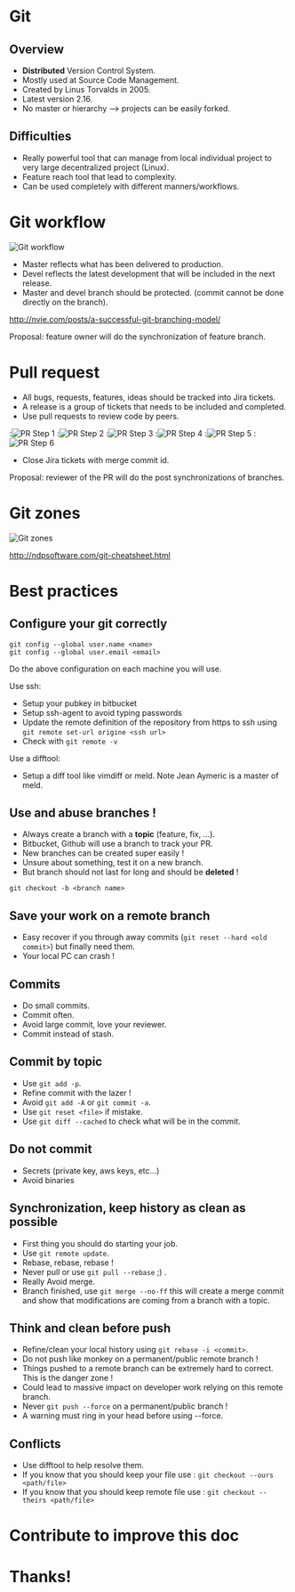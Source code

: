 # Git

## Overview
- **Distributed** Version Control System.
- Mostly used at Source Code Management.
- Created by Linus Torvalds in 2005.
- Latest version 2.16.
- No master or hierarchy --> projects can be easily forked.

## Difficulties
- Really powerful tool that can manage from local individual project to very large decentralized project (Linux).
- Feature reach tool that lead to complexity.
- Can be used completely with different manners/workflows.

# Git workflow
![Git workflow](./git-workflow.png)
- Master reflects what has been delivered to production.
- Devel reflects the latest development that will be included in the next release.
- Master and devel branch should be protected. (commit cannot be done directly on the branch).

http://nvie.com/posts/a-successful-git-branching-model/

Proposal: feature owner will do the synchronization of feature branch.

# Pull request
- All bugs, requests, features, ideas should be tracked into Jira tickets.
- A release is a group of tickets that needs to be included and completed.
- Use pull requests to review code by peers.


:![PR Step 1](./PR01.png)
:![PR Step 2](./PR02.png)
:![PR Step 3](./PR03.png)
:![PR Step 4](./PR04.png)
:![PR Step 5](./PR05.png)
:![PR Step 6](./PR06.png)

- Close Jira tickets with merge commit id.

Proposal: reviewer of the PR will do the post synchronizations of branches.

# Git zones
![Git zones](./zones.png)

http://ndpsoftware.com/git-cheatsheet.html


# Best practices

## Configure your git correctly
```
git config --global user.name <name>
git config --global user.email <email>
```

Do the above configuration on each machine you will use.


Use ssh:
- Setup your pubkey in bitbucket
- Setup ssh-agent to avoid typing passwords
- Update the remote definition of the repository from https to ssh using `git remote set-url origine <ssh url>`
- Check with `git remote -v`

Use a difftool:
- Setup a diff tool like vimdiff or meld. Note Jean Aymeric is a master of meld.

## **Use** and abuse branches !
- Always create a branch with a **topic** (feature, fix, ...).
- Bitbucket, Github will use a branch to track your PR.
- New branches can be created super easily !
- Unsure about something, test it on a new branch.
- But branch should not last for long and should be **deleted** !

```
git checkout -b <branch name>
```

## Save your work on a remote branch
- Easy recover if you through away commits (`git reset --hard <old commit>`) but finally need them.
- Your local PC can crash !

## Commits
- Do small commits.
- Commit often.
- Avoid large commit, love your reviewer.
- Commit instead of stash.

## Commit by topic
- Use `git add -p`.
- Refine commit with the lazer !
- Avoid `git add -A` or `git commit -a`.
- Use `git reset <file>` if mistake.
- Use `git diff --cached` to check what will be in the commit.

## Do not commit
- Secrets (private key, aws keys, etc...)
- Avoid binaries

## Synchronization, keep history as clean as possible
- First thing you should do starting your job.
- Use `git remote update`.
- Rebase, rebase, rebase !
- Never pull or use `git pull --rebase` ;) .
- Really Avoid merge.
- Branch finished, use `git merge --no-ff` this will create a merge commit and show that modifications are coming from a branch with a topic.

## Think and clean before push
- Refine/clean your local history using `git rebase -i <commit>`.
- Do not push like monkey on a permanent/public remote branch !
- Things pushed to a remote branch can be extremely hard to correct. This is the danger zone !
- Could lead to massive impact on developer work relying on this remote branch.
- Never `git push --force` on a permanent/public branch !
- A warning must ring in your head before using --force.

## Conflicts
- Use difftool to help resolve them.
- If you know that you should keep your file use : `git checkout --ours <path/file>`
- If you know that you should keep remote file use : `git checkout --theirs <path/file>`

# Contribute to improve this doc

# Thanks!

